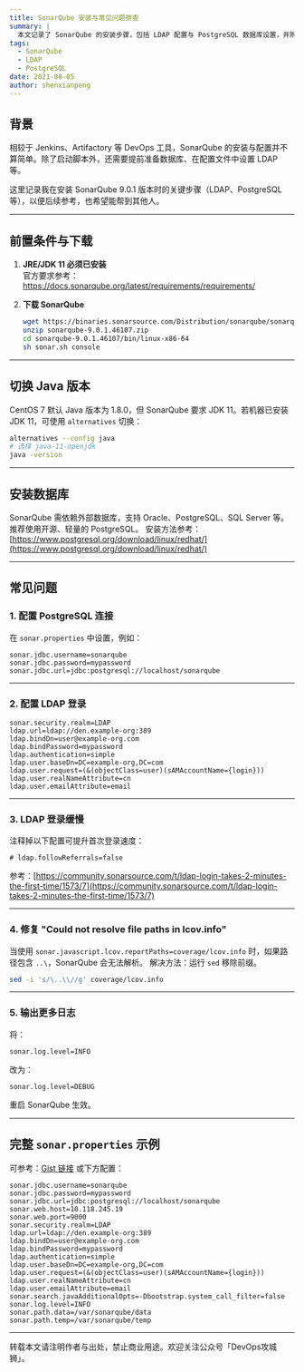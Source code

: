 ```yaml
---
title: SonarQube 安装与常见问题排查
summary: |
  本文记录了 SonarQube 的安装步骤，包括 LDAP 配置与 PostgreSQL 数据库设置，并附带一些常见问题的排查方法。
tags:
  - SonarQube
  - LDAP
  - PostgreSQL
date: 2021-08-05
author: shenxianpeng
---
```


## 背景

相较于 Jenkins、Artifactory 等 DevOps 工具，SonarQube 的安装与配置并不算简单。除了启动脚本外，还需要提前准备数据库、在配置文件中设置 LDAP 等。

这里记录我在安装 SonarQube 9.0.1 版本时的关键步骤（LDAP、PostgreSQL 等），以便后续参考，也希望能帮到其他人。

---

## 前置条件与下载

1. **JRE/JDK 11 必须已安装**  
   官方要求参考：<https://docs.sonarqube.org/latest/requirements/requirements/>

2. **下载 SonarQube**

    ```bash
    wget https://binaries.sonarsource.com/Distribution/sonarqube/sonarqube-9.0.1.46107.zip
    unzip sonarqube-9.0.1.46107.zip
    cd sonarqube-9.0.1.46107/bin/linux-x86-64
    sh sonar.sh console
    ```

---

## 切换 Java 版本

CentOS 7 默认 Java 版本为 1.8.0，但 SonarQube 要求 JDK 11。若机器已安装 JDK 11，可使用 `alternatives` 切换：

```bash
alternatives --config java
# 选择 java-11-openjdk
java -version
```

---

## 安装数据库

SonarQube 需依赖外部数据库，支持 Oracle、PostgreSQL、SQL Server 等。推荐使用开源、轻量的 PostgreSQL。
安装方法参考：[https://www.postgresql.org/download/linux/redhat/](https://www.postgresql.org/download/linux/redhat/)

---

## 常见问题

### 1. 配置 PostgreSQL 连接

在 `sonar.properties` 中设置，例如：

```properties
sonar.jdbc.username=sonarqube
sonar.jdbc.password=mypassword
sonar.jdbc.url=jdbc:postgresql://localhost/sonarqube
```

---

### 2. 配置 LDAP 登录

```properties
sonar.security.realm=LDAP
ldap.url=ldap://den.example-org:389
ldap.bindDn=user@example-org.com
ldap.bindPassword=mypassword
ldap.authentication=simple
ldap.user.baseDn=DC=example-org,DC=com
ldap.user.request=(&(objectClass=user)(sAMAccountName={login}))
ldap.user.realNameAttribute=cn
ldap.user.emailAttribute=email
```

---

### 3. LDAP 登录缓慢

注释掉以下配置可提升首次登录速度：

```properties
# ldap.followReferrals=false
```

参考：[https://community.sonarsource.com/t/ldap-login-takes-2-minutes-the-first-time/1573/7](https://community.sonarsource.com/t/ldap-login-takes-2-minutes-the-first-time/1573/7)

---

### 4. 修复 "Could not resolve file paths in lcov.info"

当使用 `sonar.javascript.lcov.reportPaths=coverage/lcov.info` 时，如果路径包含 `..\`，SonarQube 会无法解析。
解决方法：运行 `sed` 移除前缀。

```bash
sed -i 's/\..\\//g' coverage/lcov.info
```

---

### 5. 输出更多日志

将：

```properties
sonar.log.level=INFO
```

改为：

```properties
sonar.log.level=DEBUG
```

重启 SonarQube 生效。

---

## 完整 `sonar.properties` 示例

可参考：[Gist 链接](https://gist.github.com/shenxianpeng/a1eec786210b421f8be34e3263f1a002) 或下方配置：

```properties
sonar.jdbc.username=sonarqube
sonar.jdbc.password=mypassword
sonar.jdbc.url=jdbc:postgresql://localhost/sonarqube
sonar.web.host=10.118.245.19
sonar.web.port=9000
sonar.security.realm=LDAP
ldap.url=ldap://den.example-org:389
ldap.bindDn=user@example-org.com
ldap.bindPassword=mypassword
ldap.authentication=simple
ldap.user.baseDn=DC=example-org,DC=com
ldap.user.request=(&(objectClass=user)(sAMAccountName={login}))
ldap.user.realNameAttribute=cn
ldap.user.emailAttribute=email
sonar.search.javaAdditionalOpts=-Dbootstrap.system_call_filter=false
sonar.log.level=INFO
sonar.path.data=/var/sonarqube/data
sonar.path.temp=/var/sonarqube/temp
```

---

转载本文请注明作者与出处，禁止商业用途。欢迎关注公众号「DevOps攻城狮」。
